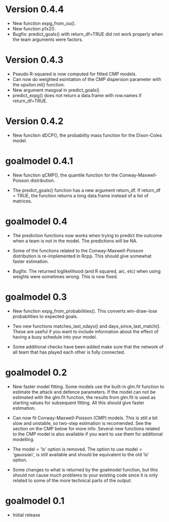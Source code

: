 # Version 0.4.4
 
 * New function expg_from_ou().
 * New function p1x2().
 * Bugfix: predict_goals() with return_df=TRUE did not work properly when the team arguments were factors.



# Version 0.4.3

  * Pseudo R-squared is now computed for fitted CMP models.
  * Can now do weighted esimtation of the CMP dispersion parameter with the upsilon.ml() function.
  * New argument maxgoal in predict_goals()
  * predict_expg() does not return a data.frame with row.names if return_df=TRUE.


# Version 0.4.2

  * New function dDCP(), the probability mass function for the Dixon-Coles model.


# goalmodel 0.4.1

  * New function qCMP(), the quantile function for the Conway-Maxwell-Poisson distribution.
  
  * The predict_goals() function has a new argument return_df. If return_df = TRUE, the function returns a long data.frame instead of a list of matrices. 

# goalmodel 0.4

 * The prediction functions now works when trying to predict the outcome when a team is not in the model. The predictions will be NA.

  * Some of the functions related to the Conway-Maxwell-Poisson distribution is re-implemented in Rcpp. This should give somewhat faster estimation.

  * Bugfix: The returned loglikelihood (and R squared, aic, etc) when using weights were sometimes wrong. This is now fixed.



# goalmodel 0.3

  * New function expg_from_probabilities(). This converts win-draw-lose probabilities to expected goals.

  * Two new functions matches_last_xdays() and days_since_last_match(). These are useful if you want to include information about the effect of having a busy schedule into your model.

  * Some additional checks have been added make sure that the network of all team that has played each other is fully connected.



# goalmodel 0.2

   * New faster model fitting. Some models use the built-in glm.fit function to estimate the attack and defence parameters. If the model can not be estimated with the glm.fit function, the results from glm.fit is used as starting values for subsequent fitting. All this should give faster estimation.

   * Can now fit Conway-Maxwell-Poisson (CMP) models. This is still a bit slow and unstable, so two-step estimation is recomended. See the section on the CMP below for more info. Several new functions related to the CMP model is also available if you want to use them for additional modelling.

   * The model = 'ls' option is removed. The option to use model = 'gaussian', is still available and should be equivalent to the old 'ls' option.

   * Some changes to what is returned by the goalmodel function, but this should not cause much problems to your existing code since it is only related to some of the more technical parts of the output.

# goalmodel 0.1
   * Initial release

